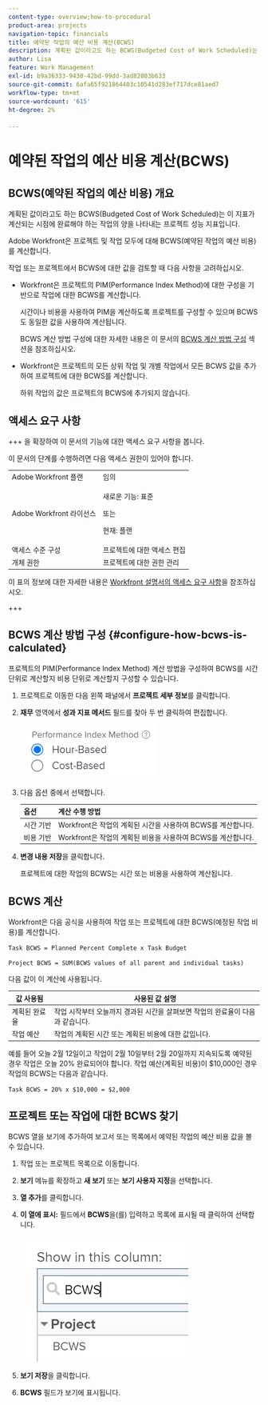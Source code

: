 ```yaml
---
content-type: overview;how-to-procedural
product-area: projects
navigation-topic: financials
title: 예약된 작업의 예산 비용 계산(BCWS)
description: 계획된 값이라고도 하는 BCWS(Budgeted Cost of Work Scheduled)는 이 지표가 계산되는 시점에 완료해야 하는 작업의 양을 나타내는 프로젝트 성능 지표입니다.
author: Lisa
feature: Work Management
exl-id: b9a36333-9430-42bd-99dd-3ad82803b633
source-git-commit: 6afa65f921864403c10541d283ef717dce81aed7
workflow-type: tm+mt
source-wordcount: '615'
ht-degree: 2%

---
```


# 예약된 작업의 예산 비용 계산(BCWS)

## BCWS(예약된 작업의 예산 비용) 개요

계획된 값이라고도 하는 BCWS(Budgeted Cost of Work Scheduled)는 이 지표가 계산되는 시점에 완료해야 하는 작업의 양을 나타내는 프로젝트 성능 지표입니다.

Adobe Workfront은 프로젝트 및 작업 모두에 대해 BCWS(예약된 작업의 예산 비용)를 계산합니다.

작업 또는 프로젝트에서 BCWS에 대한 값을 검토할 때 다음 사항을 고려하십시오.

* Workfront은 프로젝트의 PIM(Performance Index Method)에 대한 구성을 기반으로 작업에 대한 BCWS를 계산합니다.

  시간이나 비용을 사용하여 PIM을 계산하도록 프로젝트를 구성할 수 있으며 BCWS도 동일한 값을 사용하여 계산됩니다.

  BCWS 계산 방법 구성에 대한 자세한 내용은 이 문서의 [BCWS 계산 방법 구성](#configure-how-bcws-is-calculated) 섹션을 참조하십시오.

* Workfront은 프로젝트의 모든 상위 작업 및 개별 작업에서 모든 BCWS 값을 추가하여 프로젝트에 대한 BCWS를 계산합니다.

  하위 작업의 값은 프로젝트의 BCWS에 추가되지 않습니다.

## 액세스 요구 사항

+++ 을 확장하여 이 문서의 기능에 대한 액세스 요구 사항을 봅니다.

이 문서의 단계를 수행하려면 다음 액세스 권한이 있어야 합니다.

<table style="table-layout:auto"> 
 <col> 
 <col> 
 <tbody> 
  <tr> 
   <td role="rowheader">Adobe Workfront 플랜</td> 
   <td>임의</td> 
  </tr> 
  <tr> 
   <td role="rowheader">Adobe Workfront 라이선스</td> 
   <td>
   <p>새로운 기능: 표준</p>
   <p>또는</p>
   <p>현재: 플랜</p></td> 
  </tr> 
  <tr> 
   <td role="rowheader">액세스 수준 구성</td> 
   <td>프로젝트에 대한 액세스 편집</td> 
  </tr> 
  <tr> 
   <td role="rowheader">개체 권한</td> 
   <td>프로젝트에 대한 권한 관리</td> 
  </tr> 
 </tbody> 
</table>

이 표의 정보에 대한 자세한 내용은 [Workfront 설명서의 액세스 요구 사항](/help/quicksilver/administration-and-setup/add-users/access-levels-and-object-permissions/access-level-requirements-in-documentation.md)을 참조하십시오.

+++

## BCWS 계산 방법 구성 {#configure-how-bcws-is-calculated}

프로젝트의 PIM(Performance Index Method) 계산 방법을 구성하여 BCWS를 시간 단위로 계산할지 비용 단위로 계산할지 구성할 수 있습니다.

1. 프로젝트로 이동한 다음 왼쪽 패널에서 **프로젝트 세부 정보**&#x200B;를 클릭합니다.
1. **재무** 영역에서 **성과 지표 메서드** 필드를 찾아 두 번 클릭하여 편집합니다.

   ![](assets/pim-options-hour-cost-based-nwe.png)

1. 다음 옵션 중에서 선택합니다.

   | 옵션 | 계산 수행 방법 |
   |---|---|
   | 시간 기반 | Workfront은 작업의 계획된 시간을 사용하여 BCWS를 계산합니다. |
   | 비용 기반 | Workfront은 작업의 계획된 비용을 사용하여 BCWS를 계산합니다. |


1. **변경 내용 저장**&#x200B;을 클릭합니다.

   프로젝트에 대한 작업의 BCWS는 시간 또는 비용을 사용하여 계산됩니다.

## BCWS 계산

Workfront은 다음 공식을 사용하여 작업 또는 프로젝트에 대한 BCWS(예정된 작업 비용)를 계산합니다.

```
Task BCWS = Planned Percent Complete x Task Budget
```

```
Project BCWS = SUM(BCWS values of all parent and individual tasks)
```

다음 값이 이 계산에 사용됩니다.

| 값 사용됨 | 사용된 값 설명 |
|---|---|
| 계획된 완료율 | 작업 시작부터 오늘까지 경과된 시간을 살펴보면 작업의 완료율이 다음과 같습니다. |
| 작업 예산 | 작업의 계획된 시간 또는 계획된 비용에 대한 값입니다. |

예를 들어 오늘 2월 12일이고 작업이 2월 10일부터 2월 20일까지 지속되도록 예약된 경우 작업은 오늘 20% 완료되어야 합니다. 작업 예산(계획된 비용)이 $10,000인 경우 작업의 BCWS는 다음과 같습니다.

```
Task BCWS = 20% x $10,000 = $2,000
```

## 프로젝트 또는 작업에 대한 BCWS 찾기

BCWS 열을 보기에 추가하여 보고서 또는 목록에서 예약된 작업의 예산 비용 값을 볼 수 있습니다.

1. 작업 또는 프로젝트 목록으로 이동합니다.
1. **보기** 메뉴를 확장하고 **새 보기** 또는 **보기 사용자 지정**&#x200B;을 선택합니다.

1. **열 추가**&#x200B;를 클릭합니다.
1. **이 열에 표시:** 필드에서 **BCWS**&#x200B;을(를) 입력하고 목록에 표시될 때 클릭하여 선택합니다.

   ![](assets/bcws-in-project-view.png)

1. **보기 저장**&#x200B;을 클릭합니다.
1. **BCWS** 필드가 보기에 표시됩니다.

